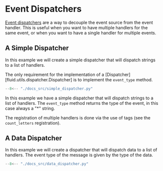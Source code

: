 # Event Dispatchers

[Event dispatchers](../reference/dispatchers.md) are a way to decouple the event source from the event handler. This is useful when you want to have multiple handlers for the same event, or when you want to have a single handler for multiple events.

## A Simple Dispatcher

In this example we will create a simple dispatcher that will dispatch strings to a list of handlers.

The only requirement for the implementation of a [Dispatcher][fluid.utils.dispatcher.Dispatcher] is to implement the `event_type` method.

```python
--8<-- "./docs_src/simple_dispatcher.py"
```

In this example we have a simple dispatcher that will dispatch strings to a list of handlers. The `event_type` method returns the type of the event, in this case always a "*" string.

The registration of multiple handlers is done via the use of tags (see the `count_letters` registration).

## A Data Dispatcher

In this example we will create a dispatcher that will dispatch data to a list of handlers.
The event type of the message is given by the type of the data.

```python
--8<-- "./docs_src/data_dispatcher.py"
```
